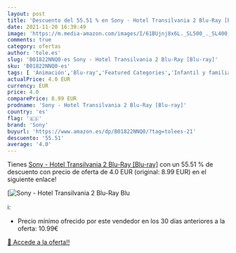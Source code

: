 ```yaml
---
layout: post
title: 'Descuento del 55.51 % en Sony - Hotel Transilvania 2 Blu-Ray [Blu'
date: 2021-11-20 16:39:49
image: 'https://m.media-amazon.com/images/I/61BUjnj8x6L._SL500_._SL400_.jpg'
comments: true
category: ofertas
author: 'tole.es'
slug: 'B01822NNQ0-es Sony - Hotel Transilvania 2 Blu-Ray [Blu-ray]'
sku: 'B01822NNQ0-es'
tags: [ 'Animación','Blu-ray','Featured Categories','Infantil y familiar','Películas','Películas y TV','sony', ]
actualPrice: 4.0 EUR
currency: EUR
price: 4.0
comparePrice: 8.99 EUR
prodname: 'Sony - Hotel Transilvania 2 Blu-Ray [Blu-ray]'
country: 'es'
flag: '🇪🇸'
brand: 'Sony'
buyurl: 'https://www.amazon.es/dp/B01822NNQ0/?tag=tolees-21'
descuento: '55.51'
average: '4.0'
---
```


Tienes [Sony - Hotel Transilvania 2 Blu-Ray [Blu-ray]](https://www.amazon.es/dp/B01822NNQ0/?tag=tolees-21) con un 55.51 % de descuento con precio de oferta de 4.0 EUR (original: 8.99 EUR) en el siguiente enlace!

[![Sony - Hotel Transilvania 2 Blu-Ray [Blu](https://m.media-amazon.com/images/I/61BUjnj8x6L._SL500_._SL400_.jpg)](https://www.amazon.es/dp/B01822NNQ0/?tag=tolees-21)

ℹ️:

- Precio mínimo ofrecido por este vendedor en los 30 días anteriores a la oferta: 10.99€

[🛒 Accede a la oferta!!](https://www.amazon.es/dp/B01822NNQ0/?tag=tolees-21)
